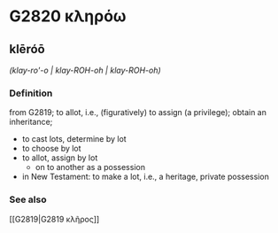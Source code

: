 # G2820 κληρόω

## klēróō

_(klay-ro'-o | klay-ROH-oh | klay-ROH-oh)_

### Definition

from G2819; to allot, i.e., (figuratively) to assign (a privilege); obtain an inheritance; 

- to cast lots, determine by lot
- to choose by lot
- to allot, assign by lot
  - on to another as a possession
- in New Testament: to make a lot, i.e., a heritage, private possession

### See also

[[G2819|G2819 κλῆρος]]
